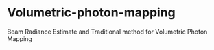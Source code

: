 # Volumetric-photon-mapping
Beam Radiance Estimate and Traditional method for Volumetric Photon Mapping

